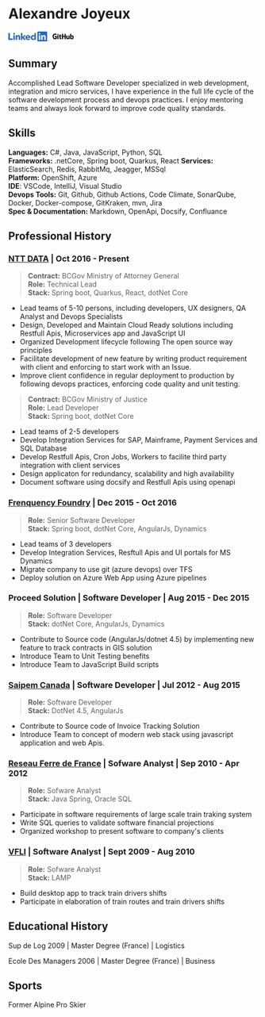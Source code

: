 <!--{META}-->
# Alexandre Joyeux
<!--{ADDRESS}-->

[![linkedin](./docs/LI-Logo.png)](https://linkedin.com/in/joyeux-alexandre-76263833) [![github](./docs/GitHub_Logo.png)](https://github.com/alexjoybc)

## Summary

Accomplished Lead Software Developer specialized in web development, integration and micro services, I have experience in the full life cycle of the software development process and devops practices. I enjoy mentoring teams and always look forward to improve code quality standards.

## Skills

**Languages:** C#, Java, JavaScript, Python, SQL  
**Frameworks:** .netCore, Spring boot, Quarkus, React 
**Services:** ElasticSearch, Redis, RabbitMq, Jeagger, MSSql  
**Platform:** OpenShift, Azure  
**IDE**: VSCode, IntelliJ, Visual Studio  
**Devops Tools:** Git, Github, Github Actions, Code Climate, SonarQube, Docker, Docker-compose, GitKraken, mvn, Jira  
**Spec & Documentation:** Markdown, OpenApi, Docsify, Confluance  

## Professional History

### [NTT DATA](https://ca.nttdata.com/en/) | Oct 2016 - Present

> **Contract:** BCGov Ministry of Attorney General  
**Role:** Technical Lead  
**Stack:** Spring boot, Quarkus, React, dotNet Core

- Lead teams of 5-10 persons, including developers, UX designers, QA Analyst and Devops Specialists
- Design, Developed and Maintain Cloud Ready solutions including Restfull Apis, Microservices app and JavaScript UI
- Organized Development lifecycle following The open source way principles
- Facilitate development of new feature by writing product requirement with client and enforcing to start work with an Issue.
- Improve client confidence in regular deployment to production by following devops practices, enforcing code quality and unit testing.

> **Contract:** BCGov Ministry of Justice  
**Role:** Lead Developer  
**Stack:** Spring boot, dotNet Core

- Lead teams of 2-5 developers
- Develop Integration Services for SAP, Mainframe, Payment Services and SQL Database
- Develop Restfull Apis, Cron Jobs, Workers to facilite third party integration with client services
- Design applicaton for redundancy, scalability and high availability
- Document software using docsify and Restfull Apis using openapi

### [Frenquency Foundry](https://frequencyfoundry.ca/) | Dec 2015 - Oct 2016

> **Role:** Senior Software Developer  
**Stack:** Spring boot, dotNet Core, AngularJs, Dynamics

- Lead teams of 3 developers
- Develop Integration Services, Resftull Apis and UI portals for MS Dynamics
- Migrate company to use git (azure devops) over TFS
- Deploy solution on Azure Web App using Azure pipelines
<!--{BREAK}-->

### Proceed Solution | Software Developer | Aug 2015 - Dec 2015

> **Role:** Software Developer    
**Stack:** dotNet Core, AngularJs, Dynamics

- Contribute to Source code (AngularJs/dotnet 4.5) by implementing new feature to track contracts in GIS solution
- Introduce Team to Unit Testing benefits
- Introduce Team to JavaScript Build scripts

### [Saipem Canada](https://www.saipem.com/en) | Software Developer | Jul 2012 - Aug 2015

> **Role:** Software Developer  
**Stack:** DotNet 4.5, AngularJs

- Contribute to Source code of Invoice Tracking Solution
- Introduce Team to concept of modern web stack using javascript application and web Apis.

### [Reseau Ferre de France](https://www.sncf-reseau.com/) | Sofware Analyst | Sep 2010 - Apr 2012

> **Role:** Sofware Analyst  
**Stack:** Java Spring, Oracle SQL

- Participate in software requirements of large scale train traking system
- Write SQL queries to validate software financial projections
- Organized workshop to present software to company's clients


### [VFLI](https://www.vfli.fr/) | Software Analyst | Sept 2009 - Aug 2010

> **Role:** Sofware Analyst  
**Stack:** LAMP

- Build desktop app to track train drivers shifts
- Participate in elaboration of train routes and train drivers shifts

## Educational History

Sup de Log 2009 | Master Degree (France) | Logistics

Ecole Des Managers 2006 | Master Degree (France) | Business

## Sports

Former Alpine Pro Skier
